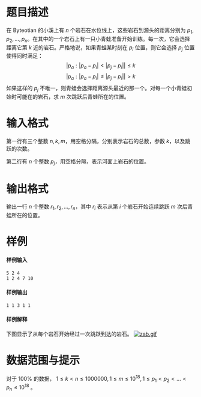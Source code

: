 
# 题目描述

在 Byteotian 的小溪上有 $n$ 个岩石在水位线上，这些岩石到源头的距离分别为 $p_1, p_2, ..., p_n$。在其中的一个岩石上有一只小青蛙准备开始训练。每一次，它会选择距离它第 $k$ 近的岩石。严格地说，如果青蛙某时刻在 $p_i$ 位置，则它会选择 $p_j$ 位置使得同时满足：
$$|{p_a:|p_a-p_i|<|p_j-p_i|}| \le k$$
$$|{p_a:|p_a-p_i|\le|p_j-p_i|}| \gt k$$
如果这样的 $p_j$ 不唯一，则青蛙会选择距离源头最近的那一个。对每一个小青蛙初始时可能在的岩石，求 $m$ 次跳跃后青蛙所在的位置。

# 输入格式

第一行有三个整数 $n,k,m$，用空格分隔，分别表示岩石的总数，参数 $k$，以及跳跃的次数。

第二行有 $n$ 个整数 $p_j$，用空格分隔，表示河面上岩石的位置。

# 输出格式

输出一行 $n$ 个整数 $r_1, r_2, ..., r_n$，其中 $r_i$ 表示从第 $i$ 个岩石开始连续跳跃 $m$ 次后青蛙所在的位置。

# 样例

#### 样例输入
```plain
5 2 4
1 2 4 7 10
```

#### 样例输出
```plain
1 1 3 1 1
```

#### 样例解释
下图显示了从每个岩石开始经过一次跳跃到达的岩石。
[![zab.gif](/source/loj/2457/img/aHR0cHM6Ly9pLmxvbGkubmV0LzIwMTgvMDMvMjkvNWFiY2NmMmNlMWUzZS5naWY=.gif)](https://i.loli.net/2018/03/29/5abccf2ce1e3e.gif)

# 数据范围与提示

对于 $100\%$ 的数据， $1 \le k \lt n \le 1000000, 1 \le m \le 10^{18} , 1 \le p_1 \lt p_2 \lt ... \lt p_n \le 10^{18}$ 。

